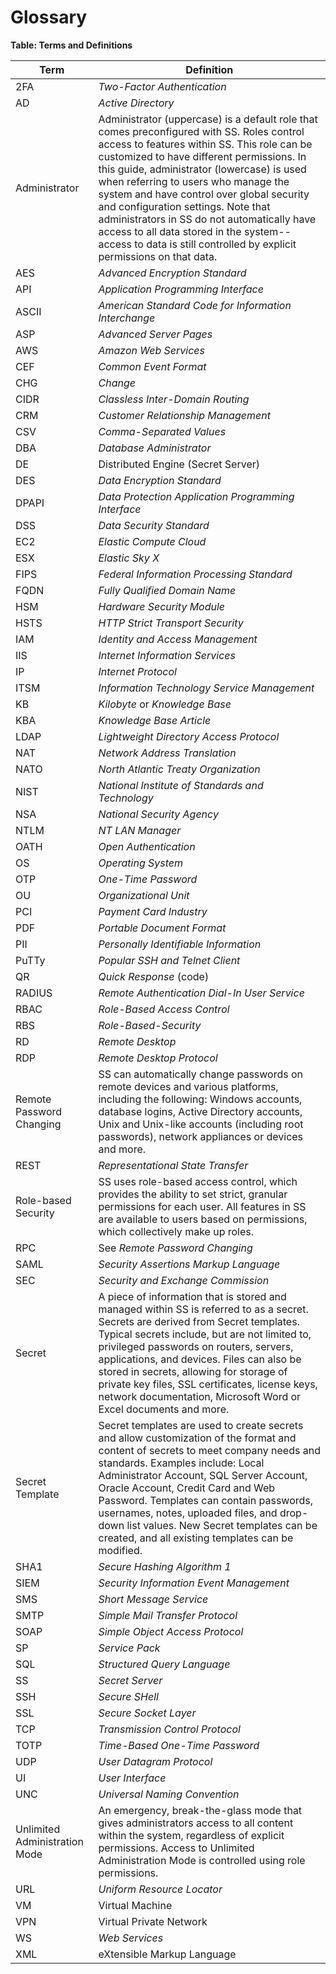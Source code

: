 [title]: # (Secret Server Glossary)
[tags]: # (XXX)
[priority]: # (30)
# Glossary

**Table: Terms and Definitions**

| Term                          | Definition                                                   |
| ----------------------------- | ------------------------------------------------------------ |
| 2FA                           | _Two-Factor Authentication_                                  |
| AD                            | _Active Directory_                                           |
| Administrator                 | Administrator (uppercase) is a default role that comes preconfigured with SS. Roles control access to features within SS. This role can be customized to have different permissions. In this guide, administrator (lowercase) is used when referring to users who manage the system and have control over global security and configuration settings. Note that administrators in SS do not automatically have access to all data stored in the system--access to data is still controlled by explicit permissions on that data. |
| AES                           | _Advanced Encryption Standard_                               |
| API                           | _Application Programming Interface_                          |
| ASCII                         | _American Standard Code for Information Interchange_         |
| ASP                           | _Advanced Server Pages_                                      |
| AWS                           | _Amazon Web Services_                                        |
| CEF                           | _Common Event Format_                                        |
| CHG                           | _Change_                                                     |
| CIDR                          | _Classless Inter-Domain Routing_                             |
| CRM                           | _Customer Relationship Management_                           |
| CSV                           | _Comma-Separated Values_                                     |
| DBA                           | _Database Administrator_                                     |
| DE                            | Distributed Engine (Secret Server)                           |
| DES                           | _Data Encryption Standard_                                   |
| DPAPI                         | _Data Protection Application Programming Interface_          |
| DSS                           | _Data Security Standard_                                     |
| EC2                           | _Elastic Compute Cloud_                                      |
| ESX                           | _Elastic Sky X_                                              |
| FIPS                          | _Federal Information Processing Standard_                    |
| FQDN                          | _Fully Qualified Domain Name_                                |
| HSM                           | _Hardware Security Module_                                   |
| HSTS                          | _HTTP Strict Transport Security_                             |
| IAM                           | *Identity and Access Management*                             |
| IIS                           | _Internet Information Services_                              |
| IP                            | _Internet Protocol_                                          |
| ITSM                          | _Information Technology Service Management_                  |
| KB                            | _Kilobyte_ or _Knowledge Base_                               |
| KBA                           | *Knowledge Base Article*                                     |
| LDAP                          | _Lightweight Directory Access Protocol_                      |
| NAT                           | _Network Address Translation_                                |
| NATO                          | _North Atlantic Treaty Organization_                         |
| NIST                          | _National Institute of Standards and Technology_             |
| NSA                           | _National Security Agency_                                   |
| NTLM                          | _NT LAN Manager_                                             |
| OATH                          | _Open Authentication_                                        |
| OS                            | _Operating System_                                           |
| OTP                           | _One-Time Password_                                          |
| OU                            | _Organizational Unit_                                        |
| PCI                           | _Payment Card Industry_                                      |
| PDF                           | _Portable Document Format_                                   |
| PII                           | *Personally Identifiable Information*                        |
| PuTTy                         | _Popular SSH and Telnet Client_                              |
| QR                            | _Quick Response_ (code)                                      |
| RADIUS                        | _Remote Authentication Dial-In User Service_                 |
| RBAC                          | _Role-Based Access Control_                                  |
| RBS                           | _Role-Based-Security_                                        |
| RD                            | _Remote Desktop_                                             |
| RDP                           | _Remote Desktop Protocol_                                    |
| Remote Password Changing      | SS can automatically change passwords on remote devices and various platforms, including the following: Windows accounts, database logins, Active Directory accounts, Unix and Unix-like accounts (including root passwords), network appliances or devices and more. |
| REST                          | _Representational State Transfer_                            |
| Role-based Security           | SS uses role-based access control, which provides the ability to set strict, granular permissions for each user. All features in SS are available to users based on permissions, which collectively make up roles. |
| RPC                           | See _Remote Password Changing_                               |
| SAML                          | _Security Assertions Markup Language_                        |
| SEC                           | _Security and Exchange Commission_                           |
| Secret                        | A piece of information that is stored and managed within SS is referred to as a secret. Secrets are derived from Secret templates. Typical secrets include, but are not limited to, privileged passwords on routers, servers, applications, and devices. Files can also be stored in secrets, allowing for storage of private key files, SSL certificates, license keys, network documentation, Microsoft Word or Excel documents and more. |
| Secret Template               | Secret templates are used to create secrets and allow customization of the format and content of secrets to meet company needs and standards. Examples include: Local Administrator Account, SQL Server Account, Oracle Account, Credit Card and Web Password. Templates can contain passwords, usernames, notes, uploaded files, and drop-down list values. New Secret templates can be created, and all existing templates can be modified. |
| SHA1                          | _Secure Hashing Algorithm 1_                                 |
| SIEM                          | _Security Information Event Management_                      |
| SMS                           | _Short Message Service_                                      |
| SMTP                          | _Simple Mail Transfer Protocol_                              |
| SOAP                          | _Simple Object Access Protocol_                              |
| SP                            | _Service Pack_                                               |
| SQL                           | _Structured Query Language_                                  |
| SS                            | _Secret Server_                                              |
| SSH                           | _Secure SHell_                                               |
| SSL                           | _Secure Socket Layer_                                        |
| TCP                           | _Transmission Control Protocol_                              |
| TOTP                          | _Time-Based One-Time Password_                               |
| UDP                           | _User Datagram Protocol_                                     |
| UI                            | _User Interface_                                             |
| UNC                           | _Universal Naming Convention_                                |
| Unlimited Administration Mode | An emergency, break-the-glass mode that gives administrators access to all content within the system, regardless of explicit permissions. Access to Unlimited Administration Mode is controlled using role permissions. |
| URL                           | _Uniform Resource Locator_                                   |
| VM                            | Virtual Machine                                              |
| VPN                           | Virtual Private Network                                      |
| WS                            | _Web Services_                                               |
| XML                           | eXtensible Markup Language                                   |

